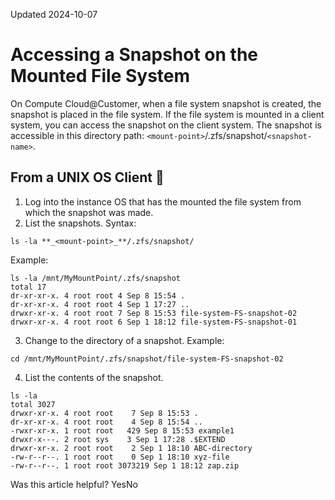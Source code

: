 Updated 2024-10-07
# Accessing a Snapshot on the Mounted File System
On Compute Cloud@Customer, when a file system snapshot is created, the snapshot is placed in the file system. If the file system is mounted in a client system, you can access the snapshot on the client system.
The snapshot is accessible in this directory path: `<mount-point>`/.zfs/snapshot/`<snapshot-name>`.
## From a UNIX OS Client 🔗 
  1. Log into the instance OS that has the mounted the file system from which the snapshot was made.
  2. List the snapshots.
Syntax:
```
ls -la **_<mount-point>_**/.zfs/snapshot/
```

Example:
```
ls -la /mnt/MyMountPoint/.zfs/snapshot
total 17
dr-xr-xr-x. 4 root root 4 Sep 8 15:54 .
dr-xr-xr-x. 4 root root 4 Sep 1 17:27 ..
drwxr-xr-x. 4 root root 7 Sep 8 15:53 file-system-FS-snapshot-02
drwxr-xr-x. 4 root root 6 Sep 1 18:12 file-system-FS-snapshot-01
```

  3. Change to the directory of a snapshot.
Example:
```
cd /mnt/MyMountPoint/.zfs/snapshot/file-system-FS-snapshot-02
```

  4. List the contents of the snapshot.
```
ls -la
total 3027
drwxr-xr-x. 4 root root    7 Sep 8 15:53 .
dr-xr-xr-x. 4 root root    4 Sep 8 15:54 ..
-rwxr-xr-x. 1 root root   429 Sep 8 15:53 example1
drwxr-x---. 2 root sys    3 Sep 1 17:28 .$EXTEND
drwxr-xr-x. 2 root root    2 Sep 1 18:10 ABC-directory
-rw-r--r--. 1 root root    0 Sep 1 18:10 xyz-file
-rw-r--r--. 1 root root 3073219 Sep 1 18:12 zap.zip
```



Was this article helpful?
YesNo

